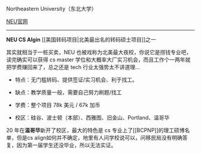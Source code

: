 Northeastern University（东北大学）

[NEU官网](https://www.northeastern.edu/)

---

**NEU CS Algin** [[美国转码项目|北美最出名的转码硕士项目]]之一

其实就相当于一桩买卖，NEU 也被戏称为北美最大夜校，你说它是捞钱专业吧，读完确实可以获得 cs master 学位和大概率大厂实习机会，而且工作个一两年就把学费赚回来了，总之还是 tech 行业太强势太不讲道理...

- 特点：无门槛转码、提供签证/实习机会、利于找工。

- 缺点：教学质量一般，需要自己努力刷题/找工

- 学费：整个项目  78k 美元 / 67k 加币 

- 校区：硅谷、波士顿（本部）、西雅图、旧金山、Portland、温哥华

20 年在**温哥华**新开了校区，最大的特色是 cs 专业上了[[BCPNP]]的理工硕博名单，但是cs align如何并不确定，地里有人问学校说可以，问移民局没有明确答复，因为第一届学生还没毕业，所以无法实证。

